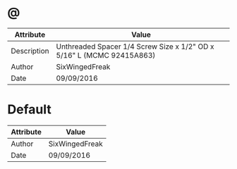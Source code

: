 # @
| Attribute | Value |
| ---  | ---     |
| Description | Unthreaded Spacer 1/4 Screw Size x 1/2&quot; OD x  5/16&quot; L (MCMC 92415A863) |
| Author | SixWingedFreak |
| Date | 09/09/2016 |
# Default
| Attribute | Value |
| ---  | ---     |
| Author | SixWingedFreak |
| Date | 09/09/2016 |

